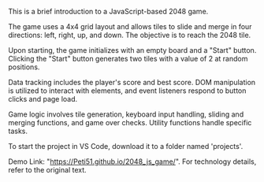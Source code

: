 This is a brief introduction to a JavaScript-based 2048 game.

The game uses a 4x4 grid layout and allows tiles to slide and merge in four directions: left, right, up, and down. The objective is to reach the 2048 tile.

Upon starting, the game initializes with an empty board and a "Start" button. Clicking the "Start" button generates two tiles with a value of 2 at random positions.

Data tracking includes the player's score and best score. DOM manipulation is utilized to interact with elements, and event listeners respond to button clicks and page load.

Game logic involves tile generation, keyboard input handling, sliding and merging functions, and game over checks. Utility functions handle specific tasks.

To start the project in VS Code, download it to a folder named 'projects'.

Demo Link: "https://Peti51.github.io/2048_js_game/". For technology details, refer to the original text.
